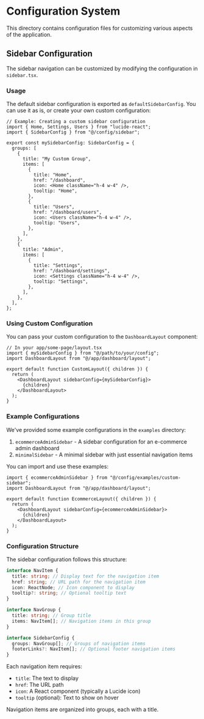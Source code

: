 # Configuration System

This directory contains configuration files for customizing various aspects of the application.

## Sidebar Configuration

The sidebar navigation can be customized by modifying the configuration in `sidebar.tsx`.

### Usage

The default sidebar configuration is exported as `defaultSidebarConfig`. You can use it as is, or create your own custom configuration:

```tsx
// Example: Creating a custom sidebar configuration
import { Home, Settings, Users } from "lucide-react";
import { SidebarConfig } from "@/config/sidebar";

export const mySidebarConfig: SidebarConfig = {
  groups: [
    {
      title: "My Custom Group",
      items: [
        {
          title: "Home",
          href: "/dashboard",
          icon: <Home className="h-4 w-4" />,
          tooltip: "Home",
        },
        {
          title: "Users",
          href: "/dashboard/users",
          icon: <Users className="h-4 w-4" />,
          tooltip: "Users",
        },
      ],
    },
    {
      title: "Admin",
      items: [
        {
          title: "Settings",
          href: "/dashboard/settings",
          icon: <Settings className="h-4 w-4" />,
          tooltip: "Settings",
        },
      ],
    },
  ],
};
```

### Using Custom Configuration

You can pass your custom configuration to the `DashboardLayout` component:

```tsx
// In your app/some-page/layout.tsx
import { mySidebarConfig } from "@/path/to/your/config";
import DashboardLayout from "@/app/dashboard/layout";

export default function CustomLayout({ children }) {
  return (
    <DashboardLayout sidebarConfig={mySidebarConfig}>
      {children}
    </DashboardLayout>
  );
}
```

### Example Configurations

We've provided some example configurations in the `examples` directory:

1. `ecommerceAdminSidebar` - A sidebar configuration for an e-commerce admin dashboard
2. `minimalSidebar` - A minimal sidebar with just essential navigation items

You can import and use these examples:

```tsx
import { ecommerceAdminSidebar } from "@/config/examples/custom-sidebar";
import DashboardLayout from "@/app/dashboard/layout";

export default function EcommerceLayout({ children }) {
  return (
    <DashboardLayout sidebarConfig={ecommerceAdminSidebar}>
      {children}
    </DashboardLayout>
  );
}
```

### Configuration Structure

The sidebar configuration follows this structure:

```typescript
interface NavItem {
  title: string; // Display text for the navigation item
  href: string; // URL path for the navigation item
  icon: ReactNode; // Icon component to display
  tooltip?: string; // Optional tooltip text
}

interface NavGroup {
  title: string; // Group title
  items: NavItem[]; // Navigation items in this group
}

interface SidebarConfig {
  groups: NavGroup[]; // Groups of navigation items
  footerLinks?: NavItem[]; // Optional footer navigation items
}
```

Each navigation item requires:

- `title`: The text to display
- `href`: The URL path
- `icon`: A React component (typically a Lucide icon)
- `tooltip` (optional): Text to show on hover

Navigation items are organized into groups, each with a title.
